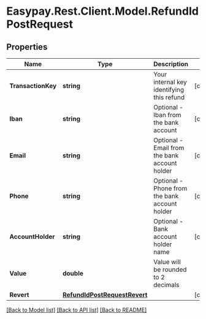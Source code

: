 # Easypay.Rest.Client.Model.RefundIdPostRequest

## Properties

Name | Type | Description | Notes
------------ | ------------- | ------------- | -------------
**TransactionKey** | **string** | Your internal key identifying this refund | [optional] 
**Iban** | **string** | Optional - Iban from the bank account | [optional] 
**Email** | **string** | Optional - Email from the bank account holder | [optional] 
**Phone** | **string** | Optional - Phone from the bank account holder | [optional] 
**AccountHolder** | **string** | Optional - Bank account holder name | [optional] 
**Value** | **double** | Value will be rounded to 2 decimals | 
**Revert** | [**RefundIdPostRequestRevert**](RefundIdPostRequestRevert.md) |  | [optional] 

[[Back to Model list]](../README.md#documentation-for-models) [[Back to API list]](../README.md#documentation-for-api-endpoints) [[Back to README]](../README.md)


